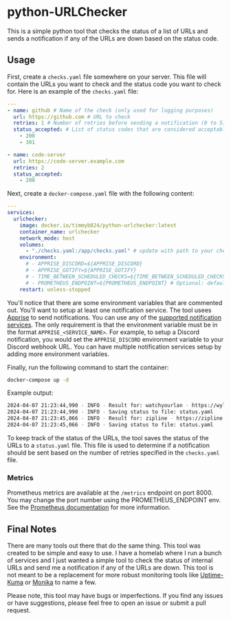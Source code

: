 # python-URLChecker

This is a simple python tool that checks the status of a list of URLs and sends a notification if any of the URLs are down based on the status code.

## Usage

First, create a `checks.yaml` file somewhere on your server. This file will contain the URLs you want to check and the status code you want to check for. Here is an example of the `checks.yaml` file:

```yaml
---
- name: github # Name of the check (only used for logging purposes)
  url: https://github.com # URL to check
  retries: 1 # Number of retries before sending a notification (0 to 5)
  status_accepted: # List of status codes that are considered acceptable
    - 200
    - 301

- name: code-server
  url: https://code-server.example.com
  retries: 2
  status_accepted:
    - 200
```

Next, create a `docker-compose.yaml` file with the following content:

```yaml
---
services:
  urlchecker:
    image: docker.io/timmyb824/python-urlchecker:latest
    container_name: urlchecker
    network_mode: host
    volumes:
      - "./checks.yaml:/app/checks.yaml" # update with path to your checks.yaml file
    environment:
      # - APPRISE_DISCORD=${APPRISE_DISCORD}
      # - APPRISE_GOTIFY=${APPRISE_GOTIFY}
      # - TIME_BETWEEN_SCHEDULED_CHECKS=${TIME_BETWEEN_SCHEDULED_CHECKS} # Optional: default is 60 seconds
      # - PROMETHEUS_ENDPOINT=${PROMETHEUS_ENDPOINT} # Optional: default is 8000
    restart: unless-stopped
```

You'll notice that there are some environment variables that are commented out. You'll want to setup at least one notification service. The tool usees [Apprise](https://github.com/caronc/apprise) to send notifications. You can use any of the [supported notification services](https://github.com/caronc/apprise#supported-notifications). The only requirement is that the environment variable must be in the format `APPRISE_<SERVICE_NAME>`. For example, to setup a Discord notification, you would set the `APPRISE_DISCORD` environment variable to your Discord webhook URL. You can have multiple notification services setup by adding more environment variables.

Finally, run the following command to start the container:

```bash
docker-compose up -d
```

Example output:

```bash
2024-04-07 21:23:44,990 - INFO - Result for: watchyourlan - https://wyl.example.com -- 200
2024-04-07 21:23:44,990 - INFO - Saving status to file: status.yaml
2024-04-07 21:23:45,066 - INFO - Result for: zipline - https://zipline.example.com -- 200
2024-04-07 21:23:45,066 - INFO - Saving status to file: status.yaml
```

To keep track of the status of the URLs, the tool saves the status of the URLs to a `status.yaml` file. This file is used to determine if a notification should be sent based on the number of retries specified in the `checks.yaml` file.

### Metrics

Prometheus metrics are available at the `/metrics` endpoint on port 8000. You may change the port number using the PROMETHEUS_ENDPOINT env. See the [Prometheus documentation](https://prometheus.io) for more information.

## Final Notes

There are many tools out there that do the same thing. This tool was created to be simple and easy to use. I have a homelab where I run a bunch of services and I just wanted a simple tool to check the status of internal URLs and send me a notification if any of the URLs are down. This tool is not meant to be a replacement for more robust monitoring tools like [Uptime-Kuma](https://github.com/louislam/uptime-kuma) or [Monika](https://monika.hyperjump.tech/) to name a few.

Please note, this tool may have bugs or imperfections. If you find any issues or have suggestions, please feel free to open an issue or submit a pull request.
